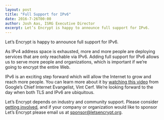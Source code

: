 ```yaml
---
layout: post
title: "Full Support for IPv6"
date: 2016-7-26T00:00
author: Josh Aas, ISRG Executive Director
excerpt: Let’s Encrypt is happy to announce full support for IPv6.
---
```


Let’s Encrypt is happy to announce full support for IPv6.

As IPv4 address space is exhausted, more and more people are deploying services that are only reachable via IPv6. Adding full support for IPv6 allows us to serve more people and organizations, which is important if we’re going to encrypt the entire Web.

IPv6 is an exciting step forward which will allow the Internet to grow and reach more people. You can learn more about it by [watching this video](https://youtu.be/-Uwjt32NvVA) from Google’s Chief Internet Evangelist, Vint Cerf. We’re looking forward to the day when both TLS and IPv6 are ubiquitous.

Let’s Encrypt depends on industry and community support. Please consider [getting involved](https://letsencrypt.org/getinvolved/), and if your company or organization would like to sponsor Let’s Encrypt please email us at [sponsor@letsencrypt.org](mailto:sponsor@letsencrypt.org).
